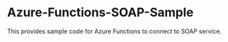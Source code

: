 # Azure-Functions-SOAP-Sample
This provides sample code for Azure Functions to connect to SOAP service.
